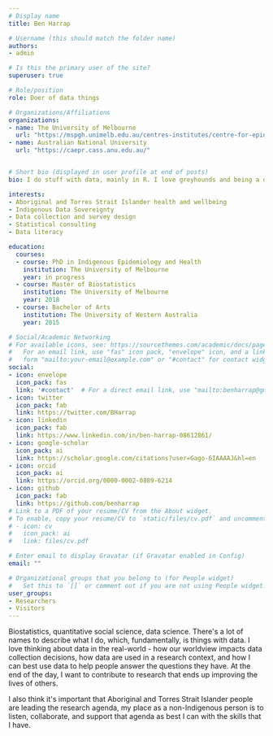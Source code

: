 ```yaml
---
# Display name
title: Ben Harrap

# Username (this should match the folder name)
authors:
- admin

# Is this the primary user of the site?
superuser: true

# Role/position
role: Doer of data things

# Organizations/Affiliations
organizations:
- name: The University of Melbourne
  url: "https://mspgh.unimelb.edu.au/centres-institutes/centre-for-epidemiology-and-biostatistics/research/graduate-research-opportunities/phd-profiles/ben-harrap"
- name: Australian National University
  url: "https://caepr.cass.anu.edu.au/"


# Short bio (displayed in user profile at end of posts)
bio: I do stuff with data, mainly in R. I love greyhounds and being a dad.

interests:
- Aboriginal and Torres Strait Islander health and wellbeing
- Indigenous Data Sovereignty
- Data collection and survey design
- Statistical consulting
- Data literacy

education:
  courses:
  - course: PhD in Indigenous Epidemiology and Health
    institution: The University of Melbourne
    year: in progress
  - course: Master of Biostatistics
    institution: The University of Melbourne
    year: 2018
  - course: Bachelor of Arts
    institution: The University of Western Australia
    year: 2015

# Social/Academic Networking
# For available icons, see: https://sourcethemes.com/academic/docs/page-builder/#icons
#   For an email link, use "fas" icon pack, "envelope" icon, and a link in the
#   form "mailto:your-email@example.com" or "#contact" for contact widget.
social:
- icon: envelope
  icon_pack: fas
  link: '#contact'  # For a direct email link, use "mailto:benharrap@gmail.com".
- icon: twitter
  icon_pack: fab
  link: https://twitter.com/BHarrap
- icon: linkedin
  icon_pack: fab
  link: https://www.linkedin.com/in/ben-harrap-08612861/
- icon: google-scholar
  icon_pack: ai
  link: https://scholar.google.com/citations?user=Gago-6IAAAAJ&hl=en
- icon: orcid
  icon_pack: ai
  link: https://orcid.org/0000-0002-0889-6214
- icon: github
  icon_pack: fab
  link: https://github.com/benharrap
# Link to a PDF of your resume/CV from the About widget.
# To enable, copy your resume/CV to `static/files/cv.pdf` and uncomment the lines below.
# - icon: cv
#   icon_pack: ai
#   link: files/cv.pdf

# Enter email to display Gravatar (if Gravatar enabled in Config)
email: ""

# Organizational groups that you belong to (for People widget)
#   Set this to `[]` or comment out if you are not using People widget.
user_groups:
- Researchers
- Visitors
---
```


Biostatistics, quantitative social science, data science. There's a lot of names to describe what I do, which, fundamentally, is things with data. I love thinking about data in the real-world - how our worldview impacts data collection decisions, how data are used in a research context, and how I can best use data to help people answer the questions they have. At the end of the day, I want to contribute to research that ends up improving the lives of others. 

I also think it's important that Aboriginal and Torres Strait Islander people are leading the research agenda, my place as a non-Indigenous person is to listen, collaborate, and support that agenda as best I can with the skills that I have.